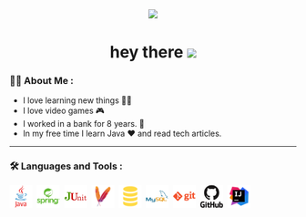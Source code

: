 <div id="header" align="center">
  <img src="https://media.giphy.com/media/UU7HChJUauMKBZ7aGs/giphy.gif" width="400"/>
</div>

<h1>
 <div align="center">
  hey there
  <img src="https://media.giphy.com/media/hvRJCLFzcasrR4ia7z/giphy.gif" width="30px"/>
   </div>
</h1>


### :woman_technologist: About Me :

 - I love learning new things :student:
 - I love video games :video_game:
 - I worked in a bank for 8 years.	:bank:
 - In my free time I learn Java 	:heart: and read tech articles.

---

### :hammer_and_wrench: Languages and Tools :

<div>
  
 <img src="https://github.com/MaltsevaElena/MaltsevaElena/blob/main/icons/java-original-wordmark.svg" title="Java" alt="Java" width="40" height="40"/>&nbsp;
 <img src="https://github.com/MaltsevaElena/MaltsevaElena/blob/main/icons/spring-original-wordmark.svg" title="Spring" alt="Spring" width="40" height="40"/>&nbsp;
 <img src="https://github.com/MaltsevaElena/MaltsevaElena/blob/main/icons/874086.png" title="JUnit" alt="JUnit" width="40" height="40"/>&nbsp;
 <img src="https://github.com/MaltsevaElena/MaltsevaElena/blob/main/icons/file_type_maven_icon_130397.png" title="Maven" alt="Maven" width="40" height="40"/>&nbsp;
 <img src="https://github.com/MaltsevaElena/MaltsevaElena/blob/main/icons/file_type_sql_icon_130152.png" title="SQL" alt="SQL" width="40" height="40"/>&nbsp;
 <img src="https://github.com/MaltsevaElena/MaltsevaElena/blob/main/icons/mysql-original-wordmark.svg" title="MySQL" alt="MySQL" width="40" height="40"/>&nbsp;
 <img src="https://github.com/MaltsevaElena/MaltsevaElena/blob/main/icons/git-plain-wordmark.svg" title="GIT" alt="GIT" width="40" height="40"/>&nbsp;
 <img src="https://github.com/MaltsevaElena/MaltsevaElena/blob/main/icons/github-original-wordmark.svg" title="GitHub" alt="GitHub" width="40" height="40"/>&nbsp;
 <img src="https://github.com/MaltsevaElena/MaltsevaElena/blob/main/icons/icons8-intellij-idea-48.png" title="Idea" alt="Idea" width="40" height="40"/>&nbsp;
  
</div>
